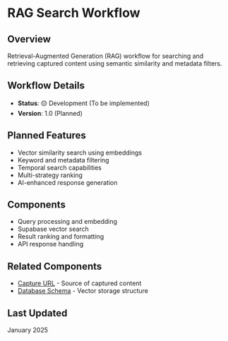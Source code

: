 # RAG Search Workflow

## Overview
Retrieval-Augmented Generation (RAG) workflow for searching and retrieving captured content using semantic similarity and metadata filters.

## Workflow Details
- **Status**: 🟡 Development (To be implemented)
- **Version**: 1.0 (Planned)

## Planned Features
- Vector similarity search using embeddings
- Keyword and metadata filtering
- Temporal search capabilities
- Multi-strategy ranking
- AI-enhanced response generation

## Components
- Query processing and embedding
- Supabase vector search
- Result ranking and formatting
- API response handling

## Related Components
- [Capture URL](../../Capture/Capture_URL/) - Source of captured content
- [Database Schema](../../../Shared_Components/Database_Schema/) - Vector storage structure

## Last Updated
January 2025
